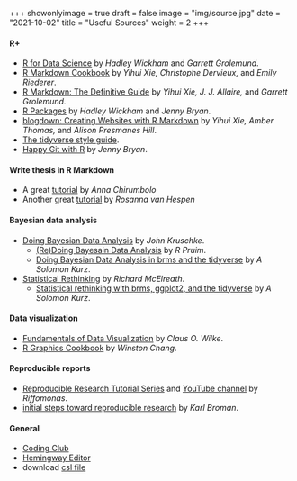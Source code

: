 +++
showonlyimage = true
draft = false
image = "img/source.jpg"
date = "2021-10-02"
title = "Useful Sources"
weight = 2
+++

<!--more-->

#### R+
* [R for Data Science](https://r4ds.had.co.nz/index.html) 
by _Hadley Wickham_ and _Garrett Grolemund_.  
* [R Markdown Cookbook](https://bookdown.org/yihui/rmarkdown-cookbook/) 
by _Yihui Xie, Christophe Dervieux,_ and _Emily Riederer_.  
* [R Markdown: The Definitive Guide](https://bookdown.org/yihui/rmarkdown/) 
by _Yihui Xie, J. J. Allaire,_ and _Garrett Grolemund_.  
* [R Packages](https://r-pkgs.org) 
by _Hadley Wickham_ and _Jenny Bryan_.  
* [blogdown: Creating Websites with R Markdown](https://bookdown.org/yihui/blogdown/) 
by _Yihui Xie, Amber Thomas,_ and _Alison Presmanes Hill_.  
* [The tidyverse style guide](https://style.tidyverse.org/index.html).  
* [Happy Git with R](https://happygitwithr.com) 
by _Jenny Bryan_.  

#### Write thesis in R Markdown
* A great [tutorial](https://ourcodingclub.github.io/tutorials/rmarkdown-dissertation/) by _Anna Chirumbolo_  
* Another great [tutorial](https://rosannavanhespen.nl/thesis-in-rmarkdown/) 
by _Rosanna van Hespen_  

#### Bayesian data analysis
* [Doing Bayesian Data Analysis](https://sites.google.com/site/doingbayesiandataanalysis/) 
by _John Kruschke_.  
	+ [(Re)Doing Bayesain Data Analysis](https://rpruim.github.io/Kruschke-Notes/) by _R Pruim_.  
	+ [Doing Bayesian Data Analysis in brms and the tidyverse](https://bookdown.org/content/3686/) by _A Solomon Kurz_.  
* [Statistical Rethinking](http://xcelab.net/rm/statistical-rethinking/) by _Richard McElreath_.  
	+ [Statistical rethinking with brms, ggplot2, and the tidyverse](https://bookdown.org/content/4857/) by _A Solomon Kurz_.  
	
#### Data visualization
* [Fundamentals of Data Visualization](https://clauswilke.com/dataviz/) 
by _Claus O. Wilke_.  
* [R Graphics Cookbook](https://r-graphics.org) 
by _Winston Chang_.  

#### Reproducible reports
* [Reproducible Research Tutorial Series](https://riffomonas.org/reproducible_research/) 
and [YouTube channel](https://www.youtube.com/c/RiffomonasProject) 
by _Riffomonas_.  
* [initial steps toward reproducible research](https://kbroman.org/steps2rr/) by
_Karl Broman_.  



#### General
* [Coding Club](https://ourcodingclub.github.io)  
* [Hemingway Editor](https://hemingwayapp.com)  
* download [csl file](https://www.zotero.org/styles)  
